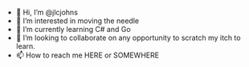 - 👋 Hi, I’m @jlcjohns
- 👀 I’m interested in moving the needle 
- 🌱 I’m currently learning C# and Go
- 💞️ I’m looking to collaborate on any opportunity to scratch my itch to learn.
- 📫 How to reach me HERE or SOMEWHERE

<!---
jlcjohns/jlcjohns is a ✨ special ✨ repository because its `README.md` (this file) appears on your GitHub profile.
You can click the Preview link to take a look at your changes.
--->
